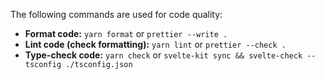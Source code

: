 The following commands are used for code quality:
- **Format code:** `yarn format` or `prettier --write .`
- **Lint code (check formatting):** `yarn lint` or `prettier --check .`
- **Type-check code:** `yarn check` or `svelte-kit sync && svelte-check --tsconfig ./tsconfig.json`
